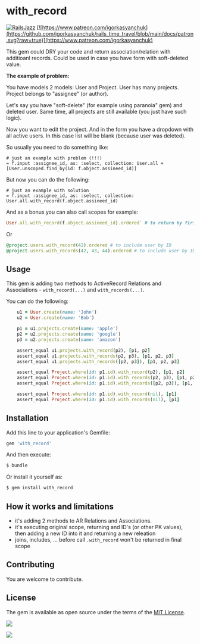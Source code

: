 # with_record

[![RailsJazz](https://github.com/igorkasyanchuk/rails_time_travel/blob/main/docs/my_other.svg?raw=true)](https://www.railsjazz.com)
[![https://www.patreon.com/igorkasyanchuk](https://github.com/igorkasyanchuk/rails_time_travel/blob/main/docs/patron.svg?raw=true)](https://www.patreon.com/igorkasyanchuk)

This gem could DRY your code and return association/relation with additioanl records. Could be used in case you have form with soft-deleted value. 

**The example of problem:**

You have models 2 models: User and Project. User has many projects. Project belongs to "assignee" (or author).

Let's say you have "soft-delete" (for example using paranoia" gem) and deleted user. Same time, all projects are still available (you just have such logic).

Now you want to edit the project. And in the form you have a dropdown with all active users. In this case list will be blank (because user was deleted).

So usually you need to do something like:

```slim
# just an example with problem (!!!)
= f.input :assignee_id, as: :select, collection: User.all + [User.unscoped.find_by(id: f.object.assineed_id)]
```

But now you can do the following:
```slim
# just an example with solution
= f.input :assignee_id, as: :select, collection: User.all.with_record(f.object.assineed_id)
```

And as a bonus you can also call scopes for example:

```ruby
User.all.with_record(f.object.assineed_id).ordered` # to return by first_name
```

Or

```ruby
@project.users.with_record(42).ordered # to include user by ID
@project.users.with_records(42, 43, 44).ordered # to include user by ID's
```

## Usage

This gem is adding two methods to ActiveRecord Relations and Associations - `with_record(...)` and `with_records(...)`.

You can do the following:

```ruby
    u1 = User.create(name: 'John')
    u2 = User.create(name: 'Bob')

    p1 = u1.projects.create(name: 'apple')
    p2 = u2.projects.create(name: 'google')
    p3 = u2.projects.create(name: 'amazon')

    assert_equal u1.projects.with_record(p2), [p1, p2]
    assert_equal u1.projects.with_records(p2, p3), [p1, p2, p3]
    assert_equal u1.projects.with_records([p2, p3]), [p1, p2, p3]

    assert_equal Project.where(id: p1.id).with_record(p2), [p1, p2]
    assert_equal Project.where(id: p1.id).with_records(p2, p3), [p1, p2, p3]
    assert_equal Project.where(id: p1.id).with_records([p2, p3]), [p1, p2, p3]

    assert_equal Project.where(id: p1.id).with_record(nil), [p1]    
    assert_equal Project.where(id: p1.id).with_records(nil), [p1]
 ```


## Installation
Add this line to your application's Gemfile:

```ruby
gem 'with_record'
```

And then execute:
```bash
$ bundle
```

Or install it yourself as:
```bash
$ gem install with_record
```

## How it works and limitations

- it's adding 2 methods to AR Relations and Associations.
- it's executing original scope, returning and ID's (or other PK values), then adding a new ID into it and returning a new releation
- joins, includes, ... before call `.with_record` won't be returned in final scope

## Contributing

You are welcome to contribute.

## License

The gem is available as open source under the terms of the [MIT License](https://opensource.org/licenses/MIT).

[<img src="https://github.com/igorkasyanchuk/rails_time_travel/blob/main/docs/more_gems.png?raw=true"
/>](https://www.railsjazz.com/)

[<img src="https://github.com/igorkasyanchuk/rails_time_travel/blob/main/docs/more_gems.png?raw=true"
/>](https://www.railsjazz.com/?utm_source=github&utm_medium=bottom&utm_campaign=with_record)
